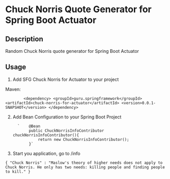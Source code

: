 # Chuck Norris Quote Generator for Spring Boot Actuator

## Description
Random Chuck Norris quote generator for Spring Boot Actuator 

## Usage
1. Add SFG Chuck Norris for Actuator to your project

Maven:

`        <dependency>
             <groupId>guru.springframework</groupId>
             <artifactId>chuck-norris-for-actuator</artifactId>
             <version>0.0.1-SNAPSHOT</version>
         </dependency>`
         
2. Add Bean Configuration to your Spring Boot Project
         
         `    @Bean
              public ChuckNorrisInfoContributor chuckNorrisInfoContributor(){
                  return new ChuckNorrisInfoContributor();
              }`
              
3. Start you application, go to /info

`{
   "Chuck Norris" : "Maslow's theory of higher needs does not apply to Chuck Norris. He only has two needs: killing people and finding people to kill."
 }`